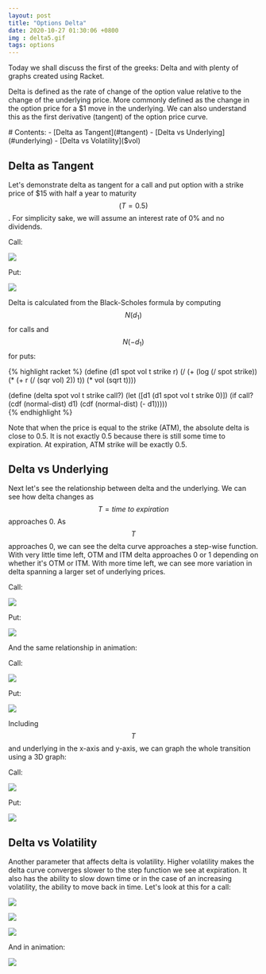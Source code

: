 ```yaml
---
layout: post
title: "Options Delta"
date: 2020-10-27 01:30:06 +0800
img : delta5.gif
tags: options
---
```


Today we shall discuss the first of the greeks: Delta and with plenty of graphs created using Racket. 

Delta is defined as the rate of change of the option value relative to the change of the underlying price. More commonly defined as the change in the option price for a $1 move in the underlying. We can also understand this as the first derivative (tangent) of the option price curve.

<div class="toc" markdown="1">
# Contents:
- [Delta as Tangent](#tangent)
- [Delta vs Underlying](#underlying)
- [Delta vs Volatility]($vol)
</div>

## <a name="tangent"></a>Delta as Tangent

Let's demonstrate delta as tangent for a call and put option with a strike price of $15 with half a year to maturity $$(T = 0.5)$$. For simplicity sake, we will assume an interest rate of 0% and no dividends.

Call:

![](/assets/img/delta1.gif)

Put:

![](/assets/img/delta2.gif)

Delta is calculated from the Black-Scholes formula by computing $$N(d_{1})$$ for calls and $$N(-d_{1})$$ for puts:

{% highlight racket %}
(define (d1 spot vol t strike r)
  (/ (+ (log (/ spot strike))
        (* (+ r (/ (sqr vol) 2)) t))
     (* vol (sqrt t))))

(define (delta spot vol t strike call?)
  (let ([d1 (d1 spot vol t strike 0)])
    (if call?
        (cdf (normal-dist) d1)
        (cdf (normal-dist) (- d1)))))     
{% endhighlight %}

Note that when the price is equal to the strike (ATM), the absolute delta is close to 0.5. It is not exactly 0.5 because there is still some time to expiration. At expiration, ATM strike will be exactly 0.5.

## <a name="underlying"></a>Delta vs Underlying

Next let's see the relationship between delta and the underlying. We can see how delta changes as $$T = time\: to\: expiration$$ approaches 0. As $$T$$ approaches 0, we can see the delta curve approaches a step-wise function. With very little time left, OTM and ITM delta approaches 0 or 1 depending on whether it's OTM or ITM. With more time left, we can see more variation in delta spanning a larger set of underlying prices.

Call:

![](/assets/img/delta1.png)

Put:

![](/assets/img/delta2.png)

And the same relationship in animation:

Call:

![](/assets/img/delta3.gif)

Put:

![](/assets/img/delta4.gif)

Including $$T$$ and underlying in the x-axis and y-axis, we can graph the whole transition using a 3D graph:

Call:

![](/assets/img/delta4.png)

Put:

![](/assets/img/delta5.png)

## <a name="vol"></a>Delta vs Volatility

Another parameter that affects delta is volatility. Higher volatility makes the delta curve converges slower to the step function we see at expiration. It also has the ability to slow down time or in the case of an increasing volatility, the ability to move back in time. Let's look at this for a call:

![](/assets/img/delta6.png)

![](/assets/img/delta7.png)

![](/assets/img/delta8.png)

And in animation:

![](/assets/img/delta5.gif)
